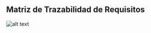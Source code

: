 ## Matriz de Trazabilidad de Requisitos

![alt text](https://github.com/whit3w0lf/Ingenieria-de-Software/blob/master/Practica_4/Matriz%20de%20Trazabilidad%20de%20Requisitos.png "img1")
